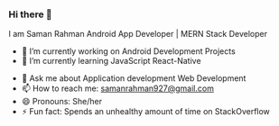 ### Hi there 👋

I am Saman Rahman 
Android App Developer | MERN Stack Developer

- 🔭 I’m currently working on Android Development Projects 
- 🌱 I’m currently learning JavaScript React-Native 
<!--- 👯 I’m looking to collaborate on -->
- 💬 Ask me about Application development Web Development
- 📫 How to reach me: samanrahman927@gmail.com
- 😄 Pronouns: She/her
- ⚡ Fun fact: Spends an unhealthy amount of time on StackOverflow

